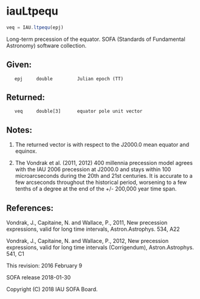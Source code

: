 # iauLtpequ

```js
veq = IAU.ltpequ(epj)
```

Long-term precession of the equator.
SOFA (Standards of Fundamental Astronomy) software collection.


## Given:
```
   epj     double         Julian epoch (TT)
```

## Returned:
```
   veq     double[3]      equator pole unit vector
```

## Notes:

1) The returned vector is with respect to the J2000.0 mean equator
   and equinox.

2) The Vondrak et al. (2011, 2012) 400 millennia precession model
   agrees with the IAU 2006 precession at J2000.0 and stays within
   100 microarcseconds during the 20th and 21st centuries.  It is
   accurate to a few arcseconds throughout the historical period,
   worsening to a few tenths of a degree at the end of the
   +/- 200,000 year time span.

## References:

  Vondrak, J., Capitaine, N. and Wallace, P., 2011, New precession
  expressions, valid for long time intervals, Astron.Astrophys. 534,
  A22

  Vondrak, J., Capitaine, N. and Wallace, P., 2012, New precession
  expressions, valid for long time intervals (Corrigendum),
  Astron.Astrophys. 541, C1

This revision:  2016 February 9

SOFA release 2018-01-30

Copyright (C) 2018 IAU SOFA Board.
